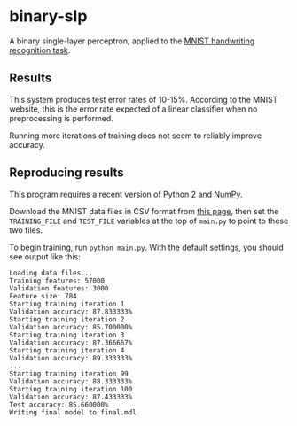 # binary-slp

A binary single-layer perceptron, applied to the [MNIST handwriting recognition task](http://yann.lecun.com/exdb/mnist/).

## Results

This system produces test error rates of 10-15%. According to the MNIST website, this is the error rate expected of a linear classifier when no preprocessing is performed.

Running more iterations of training does not seem to reliably improve accuracy.

## Reproducing results

This program requires a recent version of Python 2 and [NumPy](http://www.numpy.org/).

Download the MNIST data files in CSV format from [this page](http://pjreddie.com/projects/mnist-in-csv/), then set the `TRAINING_FILE` and `TEST_FILE` variables at the top of `main.py` to point to these two files.

To begin training, run `python main.py`. With the default settings, you should see output like this:

```
Loading data files...
Training features: 57000
Validation features: 3000
Feature size: 784
Starting training iteration 1
Validation accuracy: 87.833333%
Starting training iteration 2
Validation accuracy: 85.700000%
Starting training iteration 3
Validation accuracy: 87.366667%
Starting training iteration 4
Validation accuracy: 89.333333%
...
Starting training iteration 99
Validation accuracy: 88.333333%
Starting training iteration 100
Validation accuracy: 87.433333%
Test accuracy: 85.660000%
Writing final model to final.mdl
```
